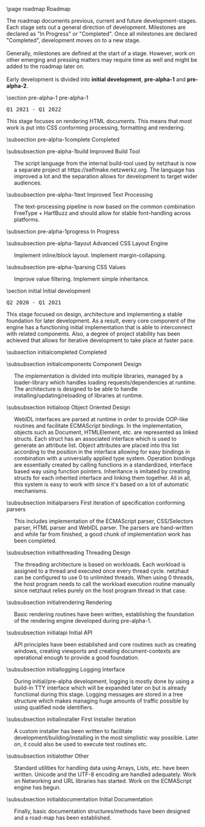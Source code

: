 \page roadmap Roadmap

<div style="max-width:700px;">

The roadmap documents previous, current and future development-stages. Each stage sets out a general direction of development. Milestones are declared as "In Progress" or "Completed". Once all milestones are declared "Completed", development moves on to a new stage.  
<br>
Generally, milestones are defined at the start of a stage. However, work on other emerging and pressing matters may require time as well and might be added to the roadmap later on.  
<br>
Early development is divided into <b>initial development</b>, <b>pre-alpha-1</b> and <b>pre-alpha-2</b>. 

\section pre-alpha-1 pre-alpha-1 

<pre>Q1 2021 - Q1 2022</pre>

This stage focuses on rendering HTML documents. This means that most work is put into CSS conforming processing, formatting and rendering.   

\subsection pre-alpha-1complete Completed

\subsubsection pre-alpha-1build Improved Build Tool
<div style="margin-left:20px;">
The script language from the internal build-tool used by netzhaut is now a separate project at https://selfmake.netzwerkz.org. The language has improved a lot and the separation allows for development to target wider audiences.  
</div>

\subsubsection pre-alpha-1text Improved Text Processing 
<div style="margin-left:20px;">
The text-processing pipeline is now based on the common combination FreeType + HarfBuzz and should allow for stable font-handling across platforms.  
</div>

\subsection pre-alpha-1progress In Progress

\subsubsection pre-alpha-1layout Advanced CSS Layout Engine
<div style="margin-left:20px;">
Implement inline/block layout. Implement margin-collapsing.
</div>

\subsubsection pre-alpha-1parsing CSS Values
<div style="margin-left:20px;">
Improve value filtering. Implement simple inheritance.
</div>

\section initial Initial development

<pre>Q2 2020 - Q1 2021</pre>

This stage focused on design, architecture and implementing a stable foundation for later development. As a result, every core component of the engine has a functioning initial implementation that is able to interconnect with related components. Also, a degree of project stability has been achieved that allows for iterative development to take place at faster pace.  

\subsection initialcompleted Completed

\subsubsection initialcomponents Component Design
<div style="margin-left:20px;">
The implementation is divided into multiple libraries, managed by a loader-library which handles loading requests/dependencies at runtime. The architecture is designed to be able to handle installing/updating/reloading of libraries at runtime.  
</div>

\subsubsection initialoop Object Oriented Design
<div style="margin-left:20px;">
WebIDL interfaces are parsed at runtime in order to provide OOP-like routines and facilitate ECMAScript bindings. In the implementation, objects such as Document, HTMLElement, etc. are represented as linked structs. Each struct has an associated interface which is used to generate an attribute list. Object attributes are placed into this list according to the position in the interface allowing for easy bindings in combination with a universially applied type system. Operation bindings are essentially created by calling functions in a standardized, interface based way using function pointers. Inheritance is imitated by creating structs for each inherited interface and linking them together. All in all, this system is easy to work with since it's based on a lot of automatic mechanisms.  
</div>

\subsubsection initialparsers First iteration of specification conforming parsers
<div style="margin-left:20px;">
This includes implementation of the ECMAScript parser, CSS/Selectors parser, HTML parser and WebIDL parser. The parsers are hand-written and while far from finished, a good chunk of implementation work has been completed.  
</div>

\subsubsection initialthreading Threading Design
<div style="margin-left:20px;">
The threading architecture is based on workloads. Each workload is assigned to a thread and executed once every thread cycle. netzhaut can be configured to use 0 to unlimited threads. When using 0 threads, the host program needs to call the workload execution routine manually since netzhaut relies purely on the host program thread in that case.  
</div>

\subsubsection initialrendering Rendering
<div style="margin-left:20px;">
Basic rendering routines have been written, establishing the foundation of the rendering engine developed during pre-alpha-1.  
</div>

\subsubsection initialapi Initial API
<div style="margin-left:20px;">
API principles have been established and core routines such as creating windows, creating viewports and creating document-contexts are operational enough to provide a good foundation.  
</div>

\subsubsection initiallogging Logging Interface
<div style="margin-left:20px;">
During initial/pre-alpha development, logging is mostly done by using a build-in TTY interface which will be expanded later on but is already functional during this stage. Logging messages are stored in a tree structure which makes managing huge amounts of traffic possible by using qualified node identifiers.  
</div>

\subsubsection initialinstaller First Installer iteration
<div style="margin-left:20px;">
A custom installer has been written to facilitate development/building/installing in the most simplistic way possible. Later on, it could also be used to execute test routines etc.  
</div>

\subsubsection initialother Other
<div style="margin-left:20px;">
Standard utilities for handling data using Arrays, Lists, etc. have been written. Unicode and the UTF-8 encoding are handled adequately. Work on Networking and URL libraries has started. Work on the ECMAScript engine has begun.  
</div>

\subsubsection initialdocumentation Initial Documentation
<div style="margin-left:20px;">
Finally, basic documentation structures/methods have been designed and a road-map has been established.  
</div>

<br>

</div>

